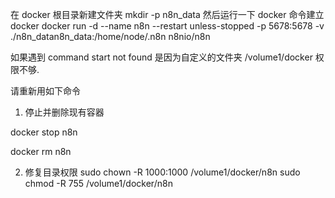 在 docker 根目录新建文件夹
mkdir -p n8n_data
然后运行一下 docker 命令建立 docker
docker run -d --name n8n --restart unless-stopped -p 5678:5678 -v ./n8n_datan8n_data:/home/node/.n8n n8nio/n8n

如果遇到 command start not found 是因为自定义的文件夹 /volume1/docker 权限不够.

请重新用如下命令

1. 停止并删除现有容器

docker stop n8n

docker rm n8n

2. 修复目录权限
   sudo chown -R 1000:1000 /volume1/docker/n8n
   sudo chmod -R 755 /volume1/docker/n8n
